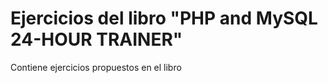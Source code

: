 # Ejercicios del libro "PHP and MySQL 24-HOUR TRAINER"

Contiene ejercicios propuestos en el libro 
